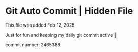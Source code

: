# Git Auto Commit | Hidden File

This file was added Feb 12, 2025

Just for fun and keeping my daily git commit active 🤪

commit number: 2465388

